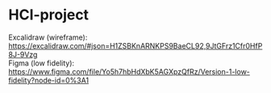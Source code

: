# HCI-project

Excalidraw (wireframe): https://excalidraw.com/#json=H1ZSBKnARNKPS9BaeCL92,9JtGFrz1Cfr0HfP8J-9Vzg  
Figma (low fidelity): https://www.figma.com/file/Yo5h7hbHdXbK5AGXpzQfRz/Version-1-low-fidelity?node-id=0%3A1  
